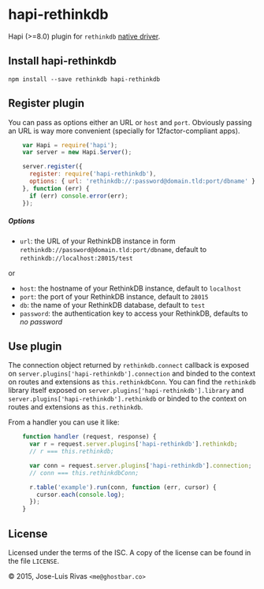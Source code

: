 hapi-rethinkdb
==============

Hapi (>=8.0) plugin for `rethinkdb` [native driver](https://www.npmjs.com/package/rethinkdb).

Install hapi-rethinkdb
----------------------

    npm install --save rethinkdb hapi-rethinkdb

Register plugin
---------------

You can pass as options either an URL or `host` and `port`. Obviously passing an URL is way more convenient (specially for 12factor-compliant apps).
```js
    var Hapi = require('hapi');
    var server = new Hapi.Server();

    server.register({
      register: require('hapi-rethinkdb'),
      options: { url: 'rethinkdb://:password@domain.tld:port/dbname' }
    }, function (err) {
      if (err) console.error(err);
    });
```

##### Options
* `url`: the URL of your RethinkDB instance in form `rethinkdb://password@domain.tld:port/dbname`, default to `rethinkdb://localhost:28015/test`

or

* `host`: the hostname of your RethinkDB instance, default to `localhost`
* `port`: the port of your RethinkDB instance, default to `28015`
* `db`: the name of your RethinkDB database, default to `test`
* `password`: the authentication key to access your RethinkDB, defaults to *no password*


Use plugin
----------

The connection object returned by `rethinkdb.connect` callback is exposed on `server.plugins['hapi-rethinkdb'].connection` and binded to the context on routes and extensions as `this.rethinkdbConn`. You can find the `rethinkdb` library itself exposed on `server.plugins['hapi-rethinkdb'].library` and `server.plugins['hapi-rethinkdb'].rethinkdb` or binded to the context on routes and extensions as `this.rethinkdb`.

From a handler you can use it like:

```js
    function handler (request, response) {
      var r = request.server.plugins['hapi-rethinkdb'].rethinkdb;
      // r === this.rethinkdb;

      var conn = request.server.plugins['hapi-rethinkdb'].connection;
      // conn === this.rethinkdbConn;

      r.table('example').run(conn, function (err, cursor) {
        cursor.each(console.log);
      });
    }
```

License
-------

Licensed under the terms of the ISC. A copy of the license can be found in the file `LICENSE`.

© 2015, Jose-Luis Rivas `<me@ghostbar.co>`

